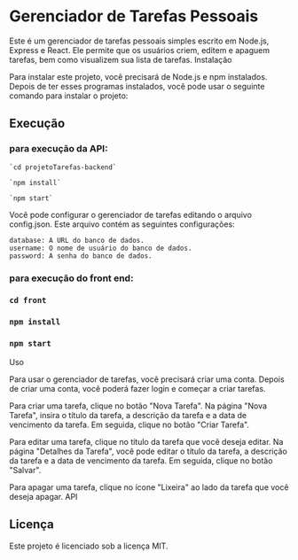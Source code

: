 # Gerenciador de Tarefas Pessoais

Este é um gerenciador de tarefas pessoais simples escrito em Node.js, Express e React. Ele permite que os usuários criem, editem e apaguem tarefas, bem como visualizem sua lista de tarefas.
Instalação

Para instalar este projeto, você precisará de Node.js e npm instalados. Depois de ter esses programas instalados, você pode usar o seguinte comando para instalar o projeto:

## Execução

### para execução da API:

    `cd projetoTarefas-backend`

    `npm install`

    `npm start`

Você pode configurar o gerenciador de tarefas editando o arquivo config.json. Este arquivo contém as seguintes configurações:

    database: A URL do banco de dados.
    username: O nome de usuário do banco de dados.
    password: A senha do banco de dados.

### para execução do front end:

### `cd front`

### `npm install`

### `npm start`

Uso

Para usar o gerenciador de tarefas, você precisará criar uma conta. Depois de criar uma conta, você poderá fazer login e começar a criar tarefas.

Para criar uma tarefa, clique no botão "Nova Tarefa". Na página "Nova Tarefa", insira o título da tarefa, a descrição da tarefa e a data de vencimento da tarefa. Em seguida, clique no botão "Criar Tarefa".

Para editar uma tarefa, clique no título da tarefa que você deseja editar. Na página "Detalhes da Tarefa", você pode editar o título da tarefa, a descrição da tarefa e a data de vencimento da tarefa. Em seguida, clique no botão "Salvar".

Para apagar uma tarefa, clique no ícone "Lixeira" ao lado da tarefa que você deseja apagar.
API

## Licença

Este projeto é licenciado sob a licença MIT.
